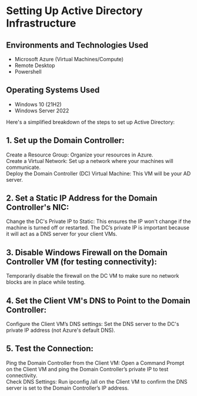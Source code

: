 # Setting Up Active Directory Infrastructure

<h2>Environments and Technologies Used</h2>

- Microsoft Azure (Virtual Machines/Compute)
- Remote Desktop
- Powershell

<h2>Operating Systems Used </h2>

- Windows 10</b> (21H2)
- Windows Server 2022</b>

Here's a simplified breakdown of the steps to set up Active Directory:

<h2>1. Set up the Domain Controller:</h2>
Create a Resource Group: Organize your resources in Azure.<br>
Create a Virtual Network: Set up a network where your machines will communicate.<br>
Deploy the Domain Controller (DC) Virtual Machine: This VM will be your AD server.<br>

<h2>2. Set a Static IP Address for the Domain Controller's NIC:</h2>
Change the DC's Private IP to Static:
This ensures the IP won't change if the machine is turned off or restarted.
The DC’s private IP is important because it will act as a DNS server for your client VMs.

<h2>3. Disable Windows Firewall on the Domain Controller VM (for testing connectivity):</h2>
Temporarily disable the firewall on the DC VM to make sure no network blocks are in place while testing.

<h2>4. Set the Client VM's DNS to Point to the Domain Controller:</h2>
Configure the Client VM’s DNS settings:
Set the DNS server to the DC's private IP address (not Azure's default DNS).

<h2>5. Test the Connection:</h2>
Ping the Domain Controller from the Client VM:
Open a Command Prompt on the Client VM and ping the Domain Controller’s private IP to test connectivity.<br>
Check DNS Settings:
Run ipconfig /all on the Client VM to confirm the DNS server is set to the Domain Controller’s IP address. 

